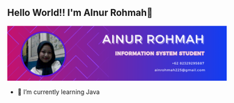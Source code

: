 ## Hello World!! I'm AInur Rohmah👋

![Ainur Rohmah](img/github-header-1.png)

<!--
**AinurRohmah-debug/AinurRohmah-debug** is a ✨ _special_ ✨ repository because its `README.md` (this file) appears on your GitHub profile.

Here are some ideas to get you started:

-->

- 🌱 I’m currently learning Java
<!--
- 👯 I’m looking to collaborate on ...
- 🤔 I’m looking for help with ...
- 💬 Ask me about ...
- 📫 How to reach me: ...
- 😄 Pronouns: ...
- ⚡ Fun fact: ...
  -->
